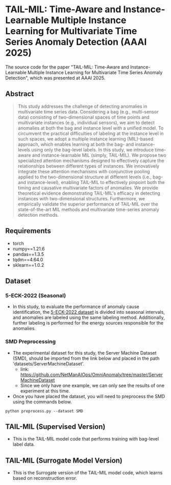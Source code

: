 # TAIL-MIL: Time-Aware and Instance-Learnable Multiple Instance Learning for Multivariate Time Series Anomaly Detection (AAAI 2025)

The source code for the paper "TAIL-MIL: Time-Aware and Instance-Learnable Multiple Instance Learning for Multivariate Time Series Anomaly Detection", which was presented at AAAI 2025.

## Abstract

> This study addresses the challenge of detecting anomalies in multivariate time series data. Considering a bag (e.g., multi-sensor data) consisting of two-dimensional spaces of time points and multivariate instances (e.g., individual sensors), we aim to detect anomalies at both the bag and instance level with a unified model. To circumvent the practical difficulties of labeling at the instance level in such spaces, we adopt a multiple instance learning (MIL)-based approach, which enables learning at both the bag- and instance- levels using only the bag-level labels. In this study, we introduce time-aware and instance-learnable MIL (simply, TAIL-MIL). We propose two specialized attention mechanisms designed to effectively capture the relationships between different types of instances. We innovatively integrate these attention mechanisms with conjunctive pooling applied to the two-dimensional structure at different levels (i.e., bag- and instance-level), enabling TAIL-MIL to effectively pinpoint both the timing and causative multivariate factors of anomalies. We provide theoretical evidence demonstrating TAIL-MIL's efficacy in detecting instances with two-dimensional structures. Furthermore, we empirically validate the superior performance of TAIL-MIL over the state-of-the-art MIL methods and multivariate time-series anomaly detection methods.

## Requirements
- torch
- numpy==1.21.6
- pandas==1.3.5
- tqdm==4.64.0
- sklearn==1.0.2

## Dataset
### 5-ECK-2022 (Seasonal)
- In this study, to evaluate the performance of anomaly cause identification, the [5-ECK-2022 dataset](https://data.mendeley.com/datasets/compare/m68xz4w4t9) is divided into seasonal intervals, and anomalies are labeled using the same labeling method. Additionally, further labeling is performed for the energy sources responsible for the anomalies.

### SMD Preprocessing
- The experimental dataset for this study, the Server Machine Dataset (SMD), should be imported from the link below and placed in the path 'datasets/ServerMachineDataset'.
  - link: https://github.com/NetManAIOps/OmniAnomaly/tree/master/ServerMachineDataset
  - Since we only have one example, we can only see the results of one experiment at this time.
- Once you have placed the dataset, you will need to preprocess the SMD using the commands below.
```
python preprocess.py --dataset SMD
```

## TAIL-MIL (Supervised Version)
- This is the TAIL-MIL model code that performs training with bag-level label data.

## TAIL-MIL (Surrogate Model Version)
- This is the Surrogate version of the TAIL-MIL model code, which learns based on reconstruction error.

